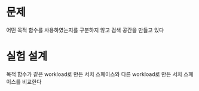# 문제
어떤 목적 함수를 사용하였는지를 구분하지 않고 검색 공간을 만들고 있다
# 실험 설계
목적 함수가 같은 workload로 만든 서치 스페이스와 다른 workload로 만든 서치 스페이스를 비교한다
